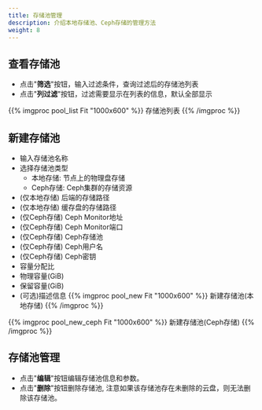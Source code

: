 ```yaml
---
title: 存储池管理
description: 介绍本地存储池、Ceph存储的管理方法
weight: 8
---
```


## 查看存储池
  * 点击"**筛选**"按钮，输入过滤条件，查询过滤后的存储池列表
  * 点击"**列过滤**"按钮，过滤需要显示在列表的信息，默认全部显示

{{% imgproc pool_list Fit "1000x600" %}}
存储池列表
{{% /imgproc %}}

## 新建存储池
  * 输入存储池名称
  * 选择存储池类型
    * 本地存储: 节点上的物理盘存储
    * Ceph存储: Ceph集群的存储资源
  * (仅本地存储) 后端的存储路径
  * (仅本地存储) 缓存盘的存储路径 
  * (仅Ceph存储) Ceph Monitor地址
  * (仅Ceph存储) Ceph Monitor端口
  * (仅Ceph存储) Ceph存储池
  * (仅Ceph存储) Ceph用户名
  * (仅Ceph存储) Ceph密钥
  * 容量分配比
  * 物理容量(GiB)
  * 保留容量(GiB)
  * (可选)描述信息
{{% imgproc pool_new Fit "1000x600" %}}
新建存储池(本地存储)
{{% /imgproc %}}

{{% imgproc pool_new_ceph Fit "1000x600" %}}
新建存储池(Ceph存储)
{{% /imgproc %}}

## 存储池管理
  * 点击"**编辑**"按钮编辑存储池信息和参数。
  * 点击"**删除**"按钮删除存储池, 注意如果该存储池存在未删除的云盘，则无法删除该存储池。